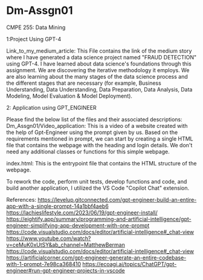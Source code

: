 # Dm-Assgn01
CMPE 255: Data Mining

1:Project Using GPT-4

Link_to_my_medium_article: This File contains the link of the medium story where I have generated a data science project named "FRAUD DETECTION" using GPT-4.
I have learned about data science's foundations through this assignment. We are discovering the iterative methodology it employs. We are also learning about the many stages of the data science process and the different stages that are necessary (for example, Business Understanding, Data Understanding, Data Preparation, Data Analysis, Data Modeling, Model Evaluation & Model Deployment).


2: Application using GPT_ENGINEER

Please find the below list of the files and their associated descriptions: 
Dm_Assgn01/Video_application: This is a video of a website created with the help of Gpt-Engineer using the prompt given by us.
Based on the requirements mentioned in prompt, we can start by creating a single HTML file that contains the webpage with the heading and login details. We don't need any additional classes or functions for this simple webpage.

index.html: This is the entrypoint file that contains the HTML structure of the webpage.

To rework the code, perform unit tests, develop functions and code, and build another application, I utilized the VS Code "Copilot Chat" extension.

References: 
https://levelup.gitconnected.com/gpt-engineer-build-an-entire-app-with-a-single-prompt-14a1bbf4aeb6
https://lachieslifestyle.com/2023/06/19/gpt-engineer-install/ https://eightify.app/summary/programming-and-artificial-intelligence/gpt-engineer-simplifying-app-development-with-one-prompt https://code.visualstudio.com/docs/editor/artificial-intelligence#_chat-view https://www.youtube.com/watch?v=ceMuK0xUtSY&ab_channel=MatthewBerman
https://code.visualstudio.com/docs/editor/artificial-intelligence#_chat-view https://artificialcorner.com/gpt-engineer-generate-an-entire-codebase-with-1-prompt-7e98ca368410 https://ecoagi.ai/topics/ChatGPT/gpt-engineer#run-gpt-engineer-projects-in-vscode


